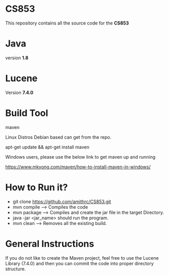 # CS853
This repository contains all the source code for the **CS853** 


# Java

version **1.8**

# Lucene

Version **7.4.0**

# Build Tool

maven

Linux Distros Debian based can get from the repo.

apt-get update && apt-get install maven

Windows users, please use the below link to get maven up and running

https://www.mkyong.com/maven/how-to-install-maven-in-windows/


# How to Run it?

* git clone https://github.com/amithrc/CS853.git  
* mvn compile --> Compiles the code  
* mvn package --> Compiles and create the jar file in the target Directory.  
* java -jar <jar_name> should run the program.   
* mvn clean --> Removes all the existing build.  

# General Instructions

If you do not like to create the Maven project, feel free to use the Lucene Library (7.4.0) and then you can commit the code
into proper directory structure.
